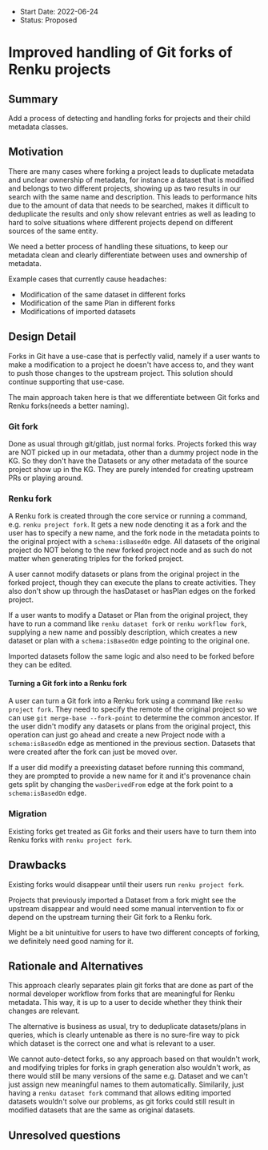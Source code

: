 - Start Date: 2022-06-24
- Status: Proposed

# Improved handling of Git forks of Renku projects

## Summary

Add a process of detecting and handling forks for projects and their child metadata classes.

## Motivation

There are many cases where forking a project leads to duplicate metadata and unclear ownership of metadata, for instance a dataset that is modified and belongs to two different projects, showing up as two results in our search with the same name and description. This leads to performance hits due to the amount of data that needs to be searched, makes it difficult to deduplicate the results and only show relevant entries as well as leading to hard to solve situations where different projects depend on different sources of the same entity.

We need a better process of handling these situations, to keep our metadata clean and clearly differentiate between uses and ownership of metadata.

Example cases that currently cause headaches:

- Modification of the same dataset in different forks
- Modification of the same Plan in different forks
- Modifications of imported datasets

## Design Detail

Forks in Git have a use-case that is perfectly valid, namely if a user wants to make a modification to a project he doesn't have access to, and they want to push those changes to the upstream project. This solution should continue supporting that use-case.

The main approach taken here is that we differentiate between Git forks and Renku forks(needs a better naming).

### Git fork

Done as usual through git/gitlab, just normal forks. Projects forked this way are NOT picked up in our metadata, other than a dummy project node in the KG. So they don't have the Datasets or any other metadata of the source project show up in the KG. They are purely intended for creating upstream PRs or playing around.

### Renku fork

A Renku fork is created through the core service or running a command, e.g. `renku project fork`. It gets a new node denoting it as a fork and the user has to specify a new name, and the fork node in the metadata points to the original project with a `schema:isBasedOn` edge.
All datasets of the original project do NOT belong to the new forked project node and as such do not matter when generating triples for the forked project.

A user cannot modify datasets or plans from the original project in the forked project, though they can execute the plans to create activities. They also don't show up through the hasDataset or hasPlan edges on the forked project.

If a user wants to modify a Dataset or Plan from the original project, they have to run a command like `renku dataset fork` or `renku workflow fork`, supplying a new name and possibly description, which creates a new dataset or plan with a `schema:isBasedOn` edge pointing to the original one.

Imported datasets follow the same logic and also need to be forked before they can be edited.

#### Turning a Git fork into a Renku fork

A user can turn a Git fork into a Renku fork using a command like `renku project fork`. They need to specify the remote of the original project so we can use `git merge-base --fork-point` to determine the common ancestor. If the user didn't modify any datasets or plans from the original project, this operation can just go ahead and create a new Project node with a `schema:isBasedOn` edge as mentioned in the previous section. Datasets that were created after the fork can just be moved over.

If a user did modify a preexisting dataset before running this command, they are prompted to provide a new name for it and it's provenance chain gets split by changing the `wasDerivedFrom` edge at the fork point to a `schema:isBasedOn` edge.

### Migration

Existing forks get treated as Git forks and their users have to turn them into Renku forks with `renku project fork`.

## Drawbacks

Existing forks would disappear until their users run `renku project fork`.

Projects that previously imported a Dataset from a fork might see the upstream disappear and would need some manual intervention to fix or depend on the upstream turning their Git fork to a Renku fork.

Might be a bit unintuitive for users to have two different concepts of forking, we definitely need good naming for it.

## Rationale and Alternatives

This approach clearly separates plain git forks that are done as part of the normal developer workflow from forks that are meaningful for Renku metadata. This way, it is up to a user to decide whether they think their changes are relevant.

The alternative is business as usual, try to deduplicate datasets/plans in
queries, which is clearly untenable as there is no sure-fire way to pick which
dataset is the correct one and what is relevant to a user.

We cannot auto-detect forks, so any approach based on that wouldn't work, and modifying triples for forks in graph generation also wouldn't work, as there would still be many versions of the same e.g. Dataset and we can't just assign new meaningful names to them automatically.
Similarily, just having a `renku dataset fork` command that allows editing imported datasets wouldn't solve our problems, as git forks could still result in modified datasets that are the same as original datasets.
## Unresolved questions

